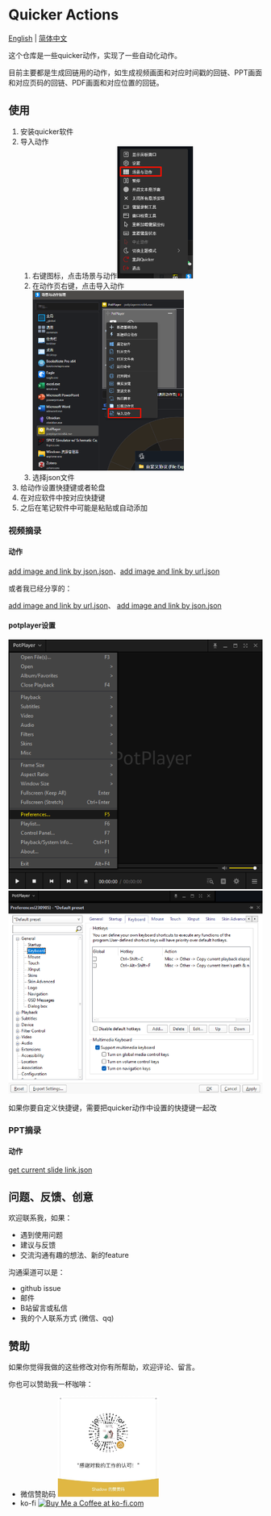 # Quicker Actions

[English](../README.md) | [简体中文](./README_ZH.md)

这个仓库是一些quicker动作，实现了一些自动化动作。

目前主要都是生成回链用的动作，如生成视频画面和对应时间戳的回链、PPT画面和对应页码的回链、PDF画面和对应位置的回链。

## 使用

1. 安装quicker软件
2. 导入动作
   1. 右键图标，点击场景与动作<img src="../images/右键.PNG" width="150px">
   2. 在动作页右键，点击导入动作<img src="../images/导入动作.PNG" width="300px">
   3. 选择json文件
3. 给动作设置快捷键或者轮盘
4. 在对应软件中按对应快捷键
5. 之后在笔记软件中可能是粘贴或自动添加

### 视频摘录

#### 动作
[add image and link by json.json](../actions/视频摘录/add%20image%20and%20link%20by%20json.json)、[add image and link by url.json](../actions/视频摘录/add%20image%20and%20link%20by%20url.json)

或者我已经分享的：

[add image and link by url.json](https://getquicker.net/Sharedaction?code=674227a5-eede-4b6b-7e5a-08dc1f70b83a)、
[add image and link by json.json](https://getquicker.net/Sharedaction?code=9e0fe189-dcb2-4e9b-7e5b-08dc1f70b83a)

#### potplayer设置

<img src="../images/potplayer preference.PNG">
<img src="../images/potplayer keyboard.PNG">

如果你要自定义快捷键，需要把quicker动作中设置的快捷键一起改

### PPT摘录

#### 动作

[get current slide link.json](../actions/PPT摘录/get%20current%20slide%20link.json)

## 问题、反馈、创意

欢迎联系我，如果：

- 遇到使用问题
- 建议与反馈
- 交流沟通有趣的想法、新的feature

沟通渠道可以是：

- github issue
- 邮件
- B站留言或私信
- 我的个人联系方式 (微信、qq)

## 赞助

如果你觉得我做的这些修改对你有所帮助，欢迎评论、留言。

你也可以赞助我一杯咖啡：

- 微信赞助码 
  <img src="../images/赞助码.jpg" width="200px">
- ko-fi
  <a href='https://ko-fi.com/G2G3SY16R' target='_blank'><img height='36' style='border:0px;height:36px;' src='https://storage.ko-fi.com/cdn/kofi2.png?v=3' border='0' alt='Buy Me a Coffee at ko-fi.com' /></a>
